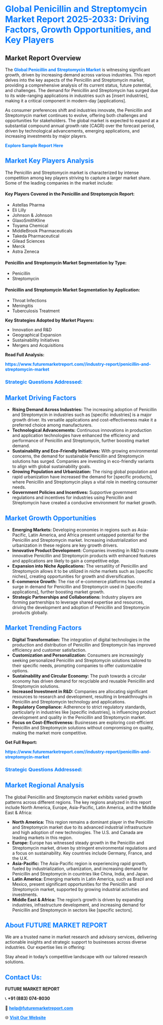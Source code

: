 <h1 style="color: #007BFF;">Global Penicillin and Streptomycin Market Report 2025-2033: Driving Factors, Growth Opportunities, and Key Players</h1>

<section id="overview">
<h2>Market Report Overview</h2>
<p>The <a href="https://www.futuremarketreport.com//industry-report/penicillin-and-streptomycin-market" style="color: #007BFF; text-decoration: none;"><strong>Global Penicillin and Streptomycin Market</strong></a> is witnessing significant growth, driven by increasing demand across various industries. This report delves into the key aspects of the Penicillin and Streptomycin market, providing a comprehensive analysis of its current status, future potential, and challenges. The demand for Penicillin and Streptomycin has surged due to its wide-ranging applications in industries such as [insert industries], making it a critical component in modern-day [applications].</p>
<p>As consumer preferences shift and industries innovate, the Penicillin and Streptomycin market continues to evolve, offering both challenges and opportunities for stakeholders. The global market is expected to expand at a substantial compound annual growth rate (CAGR) over the forecast period, driven by technological advancements, emerging applications, and increasing investments by major players.</p>
</section>

<section id="overview">
<p><a href="https://www.futuremarketreport.com//request-sample/reportId=77200" style="color: #007BFF; text-decoration: none;"><strong>Explore Sample Report Here</strong></a></p>
</section>

<section id="key-players">
<h2 style="color: #007BFF;">Market Key Players Analysis</h2>
<p>The Penicillin and Streptomycin market is characterized by intense competition among key players striving to capture a larger market share. Some of the leading companies in the market include:</p>
<h4>Key Players Covered in the Penicillin and Streptomycin Report:</h4>
<ul><li>Astellas Pharma</li><li>Eli Lilly</li><li>Johnson &amp; Johnson</li><li>GlaxoSmithKline</li><li>Toyama Chemical</li><li>MiddleBrook Pharmaceuticals</li><li>Takeda Pharmaceutical</li><li>Gilead Sciences</li><li>Merck</li><li>Astra Zeneca</li></ul>
<h4>Penicillin and Streptomycin Market Segmentation by Type:</h4>
<ul><li>Penicillin</li><li>Streptomycin</li></ul>

<h4>Penicillin and Streptomycin Market Segmentation by Application:</h4>
<ul><li>Throat Infections</li><li>Meningitis</li><li>Tuberculosis Treatment</li></ul>
<p><strong>Key Strategies Adopted by Market Players:</strong></p>
<ul>
<li>Innovation and R&D</li>
<li>Geographical Expansion</li>
<li>Sustainability Initiatives</li>
<li>Mergers and Acquisitions</li>
</ul>
</section>

<section>
<p><strong>Read Full Analysis: </strong></p><a href="https://www.futuremarketreport.com//industry-report/penicillin-and-streptomycin-market" style="color: #007BFF; text-decoration: none;"><strong>https://www.futuremarketreport.com//industry-report/penicillin-and-streptomycin-market</strong></a>
<h3 style="color: #007BFF;">Strategic Questions Addressed:</h3>
</section>

<section id="driving-factors">
<h2 style="color: #007BFF;">Market Driving Factors</h2>
<ul>
<li><strong>Rising Demand Across Industries:</strong> The increasing adoption of Penicillin and Streptomycin in industries such as [specific industries] is a major growth driver. Its versatile applications and cost-effectiveness make it a preferred choice among manufacturers.</li>
<li><strong>Technological Advancements:</strong> Continuous innovations in production and application technologies have enhanced the efficiency and performance of Penicillin and Streptomycin, further boosting market demand.</li>
<li><strong>Sustainability and Eco-Friendly Initiatives:</strong> With growing environmental concerns, the demand for sustainable Penicillin and Streptomycin solutions has surged. Companies are investing in eco-friendly variants to align with global sustainability goals.</li>
<li><strong>Growing Population and Urbanization:</strong> The rising global population and rapid urbanization have increased the demand for [specific products], where Penicillin and Streptomycin plays a vital role in meeting consumer needs.</li>
<li><strong>Government Policies and Incentives:</strong> Supportive government regulations and incentives for industries using Penicillin and Streptomycin have created a conducive environment for market growth.</li>
</ul>
</section>

<section id="growth-opportunities">
<h2 style="color: #007BFF;">Market Growth Opportunities</h2>
<ul>
<li><strong>Emerging Markets:</strong> Developing economies in regions such as Asia-Pacific, Latin America, and Africa present untapped potential for the Penicillin and Streptomycin market. Increasing industrialization and urbanization in these regions are key growth drivers.</li>
<li><strong>Innovative Product Development:</strong> Companies investing in R&D to create innovative Penicillin and Streptomycin products with enhanced features and applications are likely to gain a competitive edge.</li>
<li><strong>Expansion into Niche Applications:</strong> The versatility of Penicillin and Streptomycin allows it to be utilized in niche markets such as [specific niches], creating opportunities for growth and diversification.</li>
<li><strong>E-commerce Growth:</strong> The rise of e-commerce platforms has created a surge in demand for Penicillin and Streptomycin used in [specific applications], further boosting market growth.</li>
<li><strong>Strategic Partnerships and Collaborations:</strong> Industry players are forming partnerships to leverage shared expertise and resources, driving the development and adoption of Penicillin and Streptomycin products globally.</li>
</ul>
</section>

<section id="trending-factors">
<h2 style="color: #007BFF;">Market Trending Factors</h2>
<ul>
<li><strong>Digital Transformation:</strong> The integration of digital technologies in the production and distribution of Penicillin and Streptomycin has improved efficiency and customer satisfaction.</li>
<li><strong>Customization and Personalization:</strong> Consumers are increasingly seeking personalized Penicillin and Streptomycin solutions tailored to their specific needs, prompting companies to offer customizable options.</li>
<li><strong>Sustainability and Circular Economy:</strong> The push towards a circular economy has driven demand for recyclable and reusable Penicillin and Streptomycin solutions.</li>
<li><strong>Increased Investment in R&D:</strong> Companies are allocating significant resources to research and development, resulting in breakthroughs in Penicillin and Streptomycin technology and applications.</li>
<li><strong>Regulatory Compliance:</strong> Adherence to strict regulatory standards, particularly in industries like [specific industries], is influencing product development and quality in the Penicillin and Streptomycin market.</li>
<li><strong>Focus on Cost-Effectiveness:</strong> Businesses are exploring cost-efficient Penicillin and Streptomycin solutions without compromising on quality, making the market more competitive.</li>
</ul>
</section>

<section>
<p><strong>Get Full Report: </strong></p><a href="https://www.futuremarketreport.com//industry-report/penicillin-and-streptomycin-market" style="color: #007BFF; text-decoration: none;"><strong>https://www.futuremarketreport.com//industry-report/penicillin-and-streptomycin-market</strong></a>
<h3 style="color: #007BFF;">Strategic Questions Addressed:</h3>
</section>


<section id="regional-analysis">
<h2 style="color: #007BFF;">Market Regional Analysis</h2>
<p>The global Penicillin and Streptomycin market exhibits varied growth patterns across different regions. The key regions analyzed in this report include North America, Europe, Asia-Pacific, Latin America, and the Middle East & Africa:</p>
<ul>
<li><strong>North America:</strong> This region remains a dominant player in the Penicillin and Streptomycin market due to its advanced industrial infrastructure and high adoption of new technologies. The U.S. and Canada are leading markets in this region.</li>
<li><strong>Europe:</strong> Europe has witnessed steady growth in the Penicillin and Streptomycin market, driven by stringent environmental regulations and a focus on sustainability. Key countries include Germany, France, and the U.K.</li>
<li><strong>Asia-Pacific:</strong> The Asia-Pacific region is experiencing rapid growth, fueled by industrialization, urbanization, and increasing demand for Penicillin and Streptomycin in countries like China, India, and Japan.</li>
<li><strong>Latin America:</strong> Emerging markets in Latin America, such as Brazil and Mexico, present significant opportunities for the Penicillin and Streptomycin market, supported by growing industrial activities and investments.</li>
<li><strong>Middle East & Africa:</strong> The region’s growth is driven by expanding industries, infrastructure development, and increasing demand for Penicillin and Streptomycin in sectors like [specific sectors].</li>
</ul>
</section>

<footer>
<h2 style="color: #007BFF;">About FUTURE MARKET REPORT</h2>
<p>We are a trusted name in market research and advisory services, delivering actionable insights and strategic support to businesses across diverse industries. Our expertise lies in offering:</p>

<p>Stay ahead in today’s competitive landscape with our tailored research solutions.</p>

<h2 style="color: #007BFF;">Contact Us:</h2>
<p><strong>FUTURE MARKET REPORT</strong></p>
<p>📞 <strong>+91 (883) 074-8030</strong></p>
<p>📧 <strong><a href="mailto:help@futuremarketreport.com" style="color: #007BFF;">help@futuremarketreport.com</a></strong></p>
<p>🌐 <strong><a href="https://www.futuremarketreport.com/" style="color: #007BFF;">Visit Our Website</a></strong></p>
</footer>